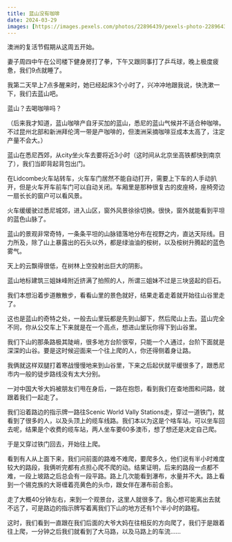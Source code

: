 ```yaml
---
title: 蓝山没有咖啡
date: 2024-03-29
images: [https://images.pexels.com/photos/22896439/pexels-photo-22896439/free-photo-of-sydney-blue-mountains.jpeg,]
---
```


澳洲的复活节假期从这周五开始。

妻子周四中午在公司楼下健身房打了拳，下午又跟同事打了乒乓球，晚上极度疲惫，我们9点就睡了。

我第二天早上7点多醒来时，她已经起床3个小时了，兴冲冲地跟我说，快洗漱一下，我们去蓝山吧。

蓝山？去喝咖啡吗？

（后来我才知道，蓝山咖啡产自牙买加的蓝山，悉尼的蓝山气候并不适合种咖啡。不过昆州北部和新洲拜伦湾一带是产咖啡的，但澳洲采摘咖啡豆成本太高了，注定产量不会大。）

蓝山在悉尼西郊，从city坐火车去要将近3小时（这时间从北京坐高铁都快到南京了），我们当即背起背包出门。

在Lidcombe火车站转车，火车车门居然不能自动打开，需要上下车的人手动扒开，但是火车开车前车门可以自动关闭。车厢里是那种很复古的皮座椅，座椅旁边一扇长长的窗户可以看风景。

火车缓缓驶过悉尼城郊，进入山区，窗外风景徐徐切换。很快，窗外就能看到平坦的蓝色山脉了。

蓝山的景观非常奇特，一条条平坦的山脉错落地分布在视野之内，直达天际线。目力所及，除了山上暴露出的石头以外，都是绿油油的桉树，以及桉树升腾起的蓝色雾气。

天上的云飘得很低，在树林上空投射出巨大的阴影。

蓝山地标建筑三姐妹峰附近挤满了拍照的人，所谓三姐妹不过是三块竖起的巨石。

我们本想沿着步道散散步，看看山里的景色就好，结果走着走着就开始往山谷里走了。

这也是蓝山的奇特之处，一般去山里玩都是先到山脚下，然后爬山上去。蓝山完全不同，你从公交车上下来就是在一个高点，想进山里玩你得下到山谷里。

我们下山的那条路极其陡峭，很多地方台阶很窄，只能一个人通过，台阶下面就是深深的山谷。要是这时候迎面来一个往上爬的人，你还得侧着身让路。

我俩就这样双腿打着寒战慢慢地来到山谷里，下来之后起伏就平缓很多了，跟悉尼市内一般的徒步路线没有太大分别。

一对中国大爷大妈被朋友们甩在身后，一路在抱怨，看到我们在查地图和问路，就跟着我们一起走了。

我们沿着路边的指示牌一路往Scenic World Vally Stations走，穿过一道铁门，就看到了很多的人，以及头顶上的缆车线路。我们本以为这是个啥车站，可以坐车回去呢，结果是个收费的缆车站，两人坐车要60多澳币，想了想还是决定自己爬。

于是又穿过铁门回去，开始往上爬。

看到有人从上面下来，我们问前面的路难不难爬，要爬多久，他们说有半小时难度较大的路段，我俩听完都有点担心爬不爬的动。结果证明，后来的路段一点都不难，一段上坡路之后总会有一段平路。路上几次能看到瀑布，水量并不大。路上看到一个锡克族的大哥缠着亮黄色的头巾，跟女伴在瀑布前合影。

走了大概40分钟左右，来到一个观景台，这里人就很多了。我心想可能离出去就不远了，可是路边的指示牌写着离我们下山的地方还有1个半小时的路程。

这时，我们看到一直跟在我们后面的大爷大妈在往相反的方向爬了，我们于是跟着往上爬，一分钟之后我们就看到了大马路，以及马路上的车流……








